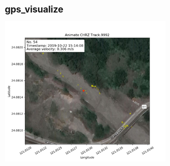 # gps_visualize
![image](https://github.com/gtra389/gps_visualize/blob/master/IMG/CHRZ_ana_54_20191116003012.jpg)
